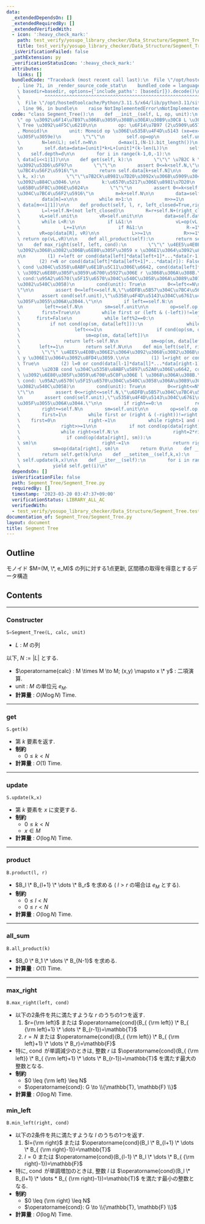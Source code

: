 ```yaml
---
data:
  _extendedDependsOn: []
  _extendedRequiredBy: []
  _extendedVerifiedWith:
  - icon: ':heavy_check_mark:'
    path: test_verify/yosupo_library_checker/Data_Structure/Segment_Tree.test.py
    title: test_verify/yosupo_library_checker/Data_Structure/Segment_Tree.test.py
  _isVerificationFailed: false
  _pathExtension: py
  _verificationStatusIcon: ':heavy_check_mark:'
  attributes:
    links: []
  bundledCode: "Traceback (most recent call last):\n  File \"/opt/hostedtoolcache/Python/3.11.5/x64/lib/python3.11/site-packages/onlinejudge_verify/documentation/build.py\"\
    , line 71, in _render_source_code_stat\n    bundled_code = language.bundle(stat.path,\
    \ basedir=basedir, options={'include_paths': [basedir]}).decode()\n          \
    \         ^^^^^^^^^^^^^^^^^^^^^^^^^^^^^^^^^^^^^^^^^^^^^^^^^^^^^^^^^^^^^^^^^^^^^^^^^^^^^^^^^\n\
    \  File \"/opt/hostedtoolcache/Python/3.11.5/x64/lib/python3.11/site-packages/onlinejudge_verify/languages/python.py\"\
    , line 96, in bundle\n    raise NotImplementedError\nNotImplementedError\n"
  code: "class Segment_Tree():\n    def __init__(self, L, op, unit):\n        \"\"\
    \" op \u3092\u6F14\u7B97\u3068\u3059\u308B\u30EA\u30B9\u30C8 L \u306E Segment\
    \ Tree \u3092\u4F5C\u6210\n\n        op: \u6F14\u7B97 (2\u5909\u6570\u95A2\u6570\
    , Monoid)\n        unit: Monoid op \u306E\u5358\u4F4D\u5143 (xe=ex=x\u3092\u6E80\
    \u305F\u3059e)\n        \"\"\"\n        self.op=op\n        self.unit=unit\n\n\
    \        N=len(L); self.n=N\n        d=max(1,(N-1).bit_length())\n        k=1<<d\n\
    \n        self.data=data=[unit]*k+L+[unit]*(k-len(L))\n        self.N=k\n    \
    \    self.depth=d\n\n        for i in range(k-1,0,-1):\n            data[i]=op(data[i<<1],\
    \ data[i<<1|1])\n\n    def get(self, k):\n        \"\"\" \u7B2C k \u8981\u7D20\
    \u3092\u53D6\u5F97\n        \"\"\"\n        assert 0<=k<self.N,\"\u6DFB\u5B57\u304C\
    \u7BC4\u56F2\u5916\"\n        return self.data[k+self.N]\n\n    def update(self,\
    \ k, x):\n        \"\"\"\u7B2Ck\u8981\u7D20\u3092x\u306B\u5909\u3048,\u66F4\u65B0\
    \u3092\u884C\u3046.\n\n        k:\u6570\u5217\u306E\u8981\u7D20\n        x:\u66F4\
    \u65B0\u5F8C\u306E\u5024\n        \"\"\"\n        assert 0<=k<self.N,\"\u6DFB\u5B57\
    \u304C\u7BC4\u56F2\u5916\"\n        m=k+self.N\n\n        data=self.data; op=self.op\n\
    \        data[m]=x\n\n        while m>1:\n            m>>=1\n            data[m]=op(data[m<<1],\
    \ data[m<<1|1])\n\n    def product(self, l, r, left_closed=True,right_closed=True):\n\
    \        L=l+self.N+(not left_closed)\n        R=r+self.N+(right_closed)\n\n \
    \       vL=self.unit\n        vR=self.unit\n\n        data=self.data; op=self.op\n\
    \        while L<R:\n            if L&1:\n                vL=op(vL, data[L])\n\
    \                L+=1\n\n            if R&1:\n                R-=1\n         \
    \       vR=op(data[R], vR)\n\n            L>>=1\n            R>>=1\n\n       \
    \ return op(vL,vR)\n\n    def all_product(self):\n        return self.data[1]\n\
    \n    def max_right(self, left, cond):\n        \"\"\" \u4EE5\u4E0B\u306E2\u3064\
    \u3092\u3068\u3082\u306B\u6E80\u305F\u3059 x \u306E1\u3064\u3092\u8FD4\u3059.\\\
    n\n        (1) r=left or cond(data[left]*data[left+1]*...*data[r-1]): True\n \
    \       (2) r=N or cond(data[left]*data[left+1]*...*data[r]): False\n        \u203B\
    \ cond \u304C\u5358\u8ABF\u6E1B\u5C11\u306E\u6642, cond(data[left]*...*data[r-1])\
    \ \u3092\u6E80\u305F\u3059\u6700\u5927\u306E r \u3068\u306A\u308B.\n\n       \
    \ cond:\u95A2\u6570(\u5F15\u6570\u304C\u540C\u3058\u306A\u3089\u3070\u7D50\u679C\
    \u3082\u540C\u3058)\n        cond(unit): True\n        0<=left<=N\n        \"\"\
    \"\n\n        assert 0<=left<=self.N,\"\u6DFB\u5B57\u304C\u7BC4\u56F2\u5916\"\n\
    \        assert cond(self.unit),\"\u5358\u4F4D\u5143\u304C\u6761\u4EF6\u3092\u6E80\
    \u305F\u3055\u306A\u3044.\"\n\n        if left==self.N:\n            return self.N\n\
    \n        left+=self.N\n        sm=self.unit\n\n        op=self.op; data=self.data\n\
    \        first=True\n\n        while first or (left & (-left))!=left:\n      \
    \      first=False\n            while left%2==0:\n                left>>=1\n \
    \           if not cond(op(sm, data[left])):\n                while left<self.N:\n\
    \                    left<<=1\n                    if cond(op(sm, data[left])):\n\
    \                        sm=op(sm, data[left])\n                        left+=1\n\
    \                return left-self.N\n            sm=op(sm, data[left])\n     \
    \       left+=1\n        return self.N\n\n    def min_left(self, right, cond):\n\
    \        \"\"\" \u4EE5\u4E0B\u306E2\u3064\u3092\u3068\u3082\u306B\u6E80\u305F\u3059\
    \ y \u306E1\u3064\u3092\u8FD4\u3059.\\n\n        (1) l=right or cond(data[l]*data[l+1]*...*data[right-1]):\
    \ True\n        (2) l=0 or cond(data[l-1]*data[l]*...*data[right-1]): False\n\
    \        \u203B cond \u304C\u5358\u8ABF\u5897\u52A0\u306E\u6642, cond(data[l]*...*data[right-1])\
    \ \u3092\u6E80\u305F\u3059\u6700\u5C0F\u306E l \u3068\u306A\u308B.\n\n       \
    \ cond: \u95A2\u6570(\u5F15\u6570\u304C\u540C\u3058\u306A\u3089\u3070\u7D50\u679C\
    \u3082\u540C\u3058)\n        cond(unit): True\n        0<=right<=N\n        \"\
    \"\"\n        assert 0<=right<=self.N,\"\u6DFB\u5B57\u304C\u7BC4\u56F2\u5916\"\
    \n        assert cond(self.unit),\"\u5358\u4F4D\u5143\u304C\u6761\u4EF6\u3092\u6E80\
    \u305F\u3055\u306A\u3044.\"\n\n        if right==0:\n            return 0\n\n\
    \        right+=self.N\n        sm=self.unit\n\n        op=self.op; data=self.data\n\
    \        first=1\n        while first or (right & (-right))!=right:\n        \
    \    first=0\n            right-=1\n            while right>1 and right&1:\n \
    \               right>>=1\n\n            if not cond(op(data[right], sm)):\n \
    \               while right<self.N:\n                    right=2*right+1\n   \
    \                 if cond(op(data[right], sm)):\n                        sm=op(data[right],\
    \ sm)\n                        right-=1\n                return right+1-self.N\n\
    \            sm=op(data[right], sm)\n        return 0\n\n    def __getitem__(self,k):\n\
    \        return self.get(k)\n\n    def __setitem__(self,k,x):\n        return\
    \ self.update(k,x)\n\n    def __iter__(self):\n        for i in range(self.n):\n\
    \            yield self.get(i)\n"
  dependsOn: []
  isVerificationFile: false
  path: Segment_Tree/Segment_Tree.py
  requiredBy: []
  timestamp: '2023-03-20 03:47:37+09:00'
  verificationStatus: LIBRARY_ALL_AC
  verifiedWith:
  - test_verify/yosupo_library_checker/Data_Structure/Segment_Tree.test.py
documentation_of: Segment_Tree/Segment_Tree.py
layout: document
title: Segment Tree
---
```


## Outline

モノイド $M=(M, \*, e_M)$ の列に対する1点更新, 区間積の取得を得意とするデータ構造

## Contents

---

### Constructer

```Python
S=Segment_Tree(L, calc, unit)
```

- $L$ : $M$ の列

以下, $N:=\lvert L \rvert$ とする.

- $\operatorname{calc} : M \times M \to M; (x,y) \mapsto x \* y$ : 二項演算.
- $\mathrm{unit}$ : $M$  の単位元 $e_M$.
- **計算量** : $O(N \log N)$ Time.

---

### get

```Pyhon
S.get(k)
```

- 第 $k$ 要素を返す.
- **制約**
  - $0 \leq k \lt N$
- **計算量** : $O(1)$ Time.

---

### update

```Pyhon
S.update(k,x)
```

- 第 $k$ 要素を $x$ に変更する.
- **制約**
  - $0 \leq k \lt N$
  - $x \in M$
- **計算量** : $O(\log N)$ Time.

---

### product

```Pyhon
B.product(l, r)
```

- $B_l \* B_{l+1} \* \dots \* B_r$ を求める ( $l \gt r$ の場合は $e_M$ とする).
- **制約**
  - $0 \leq l \lt N$
  - $0 \leq r \lt N$
- **計算量** : $O(\log N)$ Time.

---

### all_sum

```Pyhon
B.all_product(k)
```

- $B_0 \* B_1 \* \dots \* B_{N-1}$ を求める.
- **計算量** : $O(1)$ Time.

---

### max_right

```Pyhon
B.max_right(left, cond)
```

- 以下の2条件を共に満たすような $r$ のうちの1つを返す.
  1. $r={\rm left}$ または $\operatorname{cond}(B_{ {\rm left}} \* B_{ {\rm left}+1} \* \dots \* B_{r-1})=\mathbb{T}$
  1. $r=N$ または $\operatorname{cond}(B_{ {\rm left}} \* B_{ {\rm left}+1} \* \dots \* B_r)=\mathbb{F}$
- 特に, $\operatorname{cond}$ が単調減少のときは, 整数 $r$ は $\operatorname{cond}(B_{ {\rm left}} \* B_{ {\rm left}+1} \* \dots \* B_{r-1})=\mathbb{T}$ を満たす最大の整数となる.
- **制約**
  - $0 \leq {\rm left} \leq N$
  - $\operatorname{cond}: G \to \\{\mathbb{T}, \mathbb{F} \\}$
- **計算量** : $O(\log N)$ Time.

### min_left

```Pyhon
B.min_left(right, cond)
```

- 以下の2条件を共に満たすような $l$ のうちの1つを返す.
  1. $l={\rm right}$ または $\operatorname{cond}(B_l \* B_{l+1} \* \dots \* B_{ {\rm right}-1})=\mathbb{T}$
  1. $l=0$ または $\operatorname{cond}(B_{l-1} \* B_l \* \dots \* B_{ {\rm right}-1})=\mathbb{F}$
- 特に, $\operatorname{cond}$ が単調増加のときは, 整数 $l$ は $\operatorname{cond}(B_l \* B_{l+1} \* \dots * B_{ {\rm right}-1})=\mathbb{T}$ を満たす最小の整数となる.
- **制約**
  - $0 \leq {\rm right} \leq N$
  - $\operatorname{cond}: G \to \\{\mathbb{T}, \mathbb{F} \\}$
- **計算量** : $O(\log N)$ Time.
